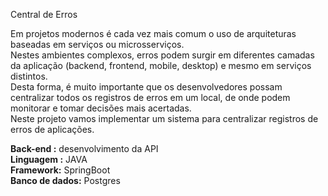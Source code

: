 Central de Erros

Em projetos modernos é cada vez mais comum o uso de arquiteturas baseadas em serviços ou microsserviços. <br/>
Nestes ambientes complexos, erros podem surgir em diferentes camadas da aplicação (backend, frontend, mobile, desktop) 
e mesmo em serviços distintos. <br/>
Desta forma, é muito importante que os desenvolvedores possam centralizar todos os registros de erros em um local,
de onde podem monitorar e tomar decisões mais acertadas. <br/>
Neste projeto vamos implementar um sistema para centralizar registros de erros de aplicações.

<strong>Back-end :</strong> desenvolvimento da API<br/>
<strong>Linguagem :</strong> JAVA<br/>
<strong>Framework:</strong> SpringBoot<br/>
<strong>Banco de dados:</strong> Postgres